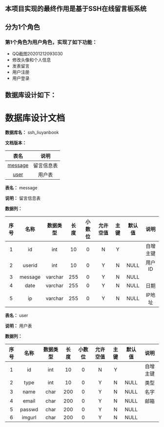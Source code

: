 ## 本项目实现的最终作用是基于SSH在线留言板系统
## 分为1个角色
### 第1个角色为用户角色，实现了如下功能：
 - QQ截图20201212093030
 - 修改头像和个人信息
 - 发表留言
 - 用户注册
 - 用户登录
## 数据库设计如下：
# 数据库设计文档

**数据库名：** ssh_liuyanbook

**文档版本：** 


| 表名                  | 说明       |
| :---: | :---: |
| [message](#message) | 留言信息表 |
| [user](#user) | 用户表 |

**表名：** <a id="message">message</a>

**说明：** 留言信息表

**数据列：**

| 序号 | 名称 | 数据类型 |  长度  | 小数位 | 允许空值 | 主键 | 默认值 | 说明 |
| :---: | :---: | :---: | :---: | :---: | :---: | :---: | :---: | :---: |
|  1   | id |   int   | 10 |   0    |    N     |  Y   |       | 自增主键  |
|  2   | userid |   int   | 10 |   0    |    Y     |  N   |   NULL    | 用户ID  |
|  3   | message |   varchar   | 255 |   0    |    Y     |  N   |   NULL    |   |
|  4   | date |   varchar   | 255 |   0    |    Y     |  N   |   NULL    | 日期  |
|  5   | ip |   varchar   | 255 |   0    |    Y     |  N   |   NULL    | IP地址  |

**表名：** <a id="user">user</a>

**说明：** 用户表

**数据列：**

| 序号 | 名称 | 数据类型 |  长度  | 小数位 | 允许空值 | 主键 | 默认值 | 说明 |
| :---: | :---: | :---: | :---: | :---: | :---: | :---: | :---: | :---: |
|  1   | id |   int   | 10 |   0    |    N     |  Y   |       | 自增主键  |
|  2   | type |   int   | 10 |   0    |    Y     |  N   |   NULL    | 类型  |
|  3   | name |   char   | 200 |   0    |    Y     |  N   |   NULL    | 名字  |
|  4   | email |   char   | 200 |   0    |    Y     |  N   |   NULL    | 邮箱  |
|  5   | passwd |   char   | 200 |   0    |    Y     |  N   |   NULL    |   |
|  6   | imgurl |   char   | 200 |   0    |    Y     |  N   |   NULL    |   |

